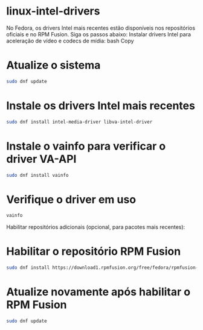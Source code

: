 # linux-intel-drivers

No Fedora, os drivers Intel mais recentes estão disponíveis nos repositórios oficiais e no RPM Fusion. Siga os passos abaixo:
Instalar drivers Intel para aceleração de vídeo e codecs de mídia:
bash
Copy

# Atualize o sistema
```bash
sudo dnf update
```
# Instale os drivers Intel mais recentes
```bash
sudo dnf install intel-media-driver libva-intel-driver
```
# Instale o vainfo para verificar o driver VA-API
```bash
sudo dnf install vainfo
```
# Verifique o driver em uso
```bash
vainfo
```
Habilitar repositórios adicionais (opcional, para pacotes mais recentes):

# Habilitar o repositório RPM Fusion
```bash
sudo dnf install https://download1.rpmfusion.org/free/fedora/rpmfusion-free-release-$(rpm -E %fedora).noarch.rpm https://download1.rpmfusion.org/nonfree/fedora/rpmfusion-nonfree-release-$(rpm -E %fedora).noarch.rpm
```
# Atualize novamente após habilitar o RPM Fusion
```bash
sudo dnf update
```
